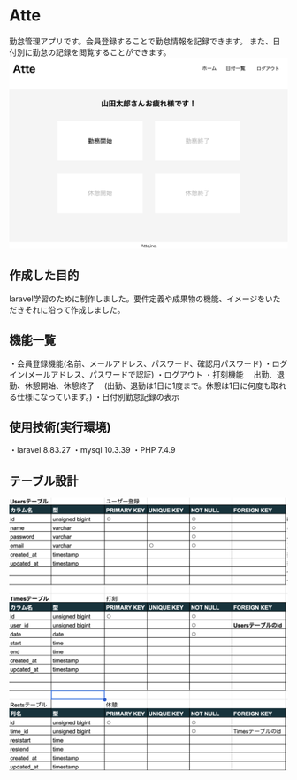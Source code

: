 # Atte
勤怠管理アプリです。会員登録することで勤怠情報を記録できます。
また、日付別に勤怠の記録を閲覧することができます。
![Atte_top](https://github.com/riechii/20231101_atte/blob/main/Atte_top.png)
## 作成した目的
laravel学習のために制作しました。要件定義や成果物の機能、イメージをいただきそれに沿って作成しました。
## 機能一覧
・会員登録機能(名前、メールアドレス、パスワード、確認用パスワード)
・ログイン(メールアドレス、パスワードで認証)
・ログアウト
・打刻機能
　出勤、退勤、休憩開始、休憩終了
　(出勤、退勤は1日に1度まで。休憩は1日に何度も取れる仕様になっています。)
・日付別勤怠記録の表示
## 使用技術(実行環境)
・laravel 8.83.27
・mysql 10.3.39
・PHP 7.4.9
## テーブル設計
![Atte_table](https://github.com/riechii/20231101_atte/blob/main/Atte_table.png)
